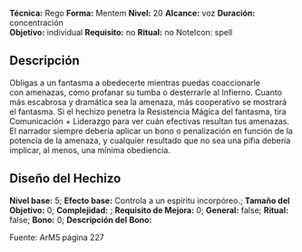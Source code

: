 
**Técnica:** Rego
**Forma:** Mentem
**Nivel:** 20
**Alcance:** voz 
**Duración:** concentración  
**Objetivo:** individual
**Requisito:** no
**Ritual:** no
NoteIcon: spell




## Descripción 
<p>Obligas a un fantasma a obedecerte mientras puedas coaccionarle con amenazas, como profanar su tumba o desterrarle al Infierno. Cuanto más escabrosa y dramática sea la amenaza, más cooperativo se mostrará el fantasma. Si el hechizo penetra la Resistencia Mágica del fantasma, tira Comunicación + Liderazgo para ver cuán efectivas resultan tus amenazas. El narrador siempre debería aplicar un bono o penalización en función de la potencia de la amenaza, y cualquier resultado que no sea una pifia debería implicar, al menos, una mínima obediencia.</p>

## Diseño del Hechizo 

**Nivel base:** 5; **Efecto base:** Controla a un espíritu incorpóreo.;  **Tamaño del **Objetivo:**** 0; **Complejidad:** ; **Requisito de Mejora:** 0; **General:** false; **Ritual:** false; **Bono:** 0; **Descripción del** **Bono:** 

Fuente: ArM5 página 227